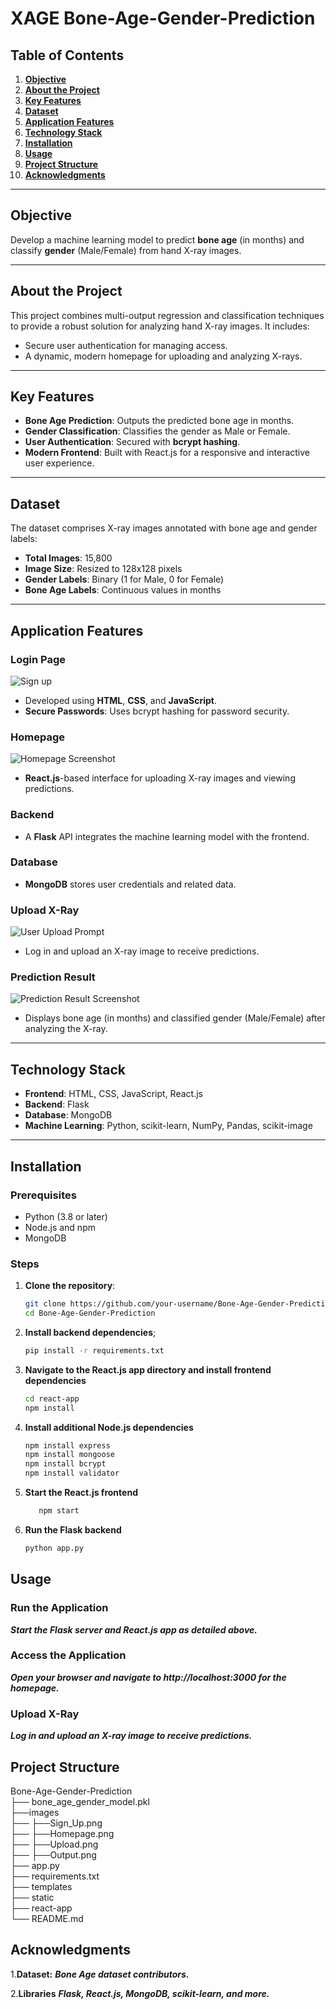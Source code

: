 # **XAGE Bone-Age-Gender-Prediction**

## **Table of Contents**
1. [**Objective**](#objective)  
2. [**About the Project**](#about-the-project)  
3. [**Key Features**](#key-features)  
4. [**Dataset**](#dataset)  
5. [**Application Features**](#application-features)  
6. [**Technology Stack**](#technology-stack)  
7. [**Installation**](#installation)  
8. [**Usage**](#usage)  
9. [**Project Structure**](#project-structure)  
10. [**Acknowledgments**](#acknowledgments)  

---

## **Objective**
Develop a machine learning model to predict **bone age** (in months) and classify **gender** (Male/Female) from hand X-ray images.  

---

## **About the Project**
This project combines multi-output regression and classification techniques to provide a robust solution for analyzing hand X-ray images. It includes:  
- Secure user authentication for managing access.  
- A dynamic, modern homepage for uploading and analyzing X-rays.  

---

## **Key Features**
- **Bone Age Prediction**: Outputs the predicted bone age in months.  
- **Gender Classification**: Classifies the gender as Male or Female.  
- **User Authentication**: Secured with **bcrypt hashing**.  
- **Modern Frontend**: Built with React.js for a responsive and interactive user experience.  

---

## **Dataset**
The dataset comprises X-ray images annotated with bone age and gender labels:  
- **Total Images**: 15,800  
- **Image Size**: Resized to 128x128 pixels  
- **Gender Labels**: Binary (1 for Male, 0 for Female)  
- **Bone Age Labels**: Continuous values in months  

---

## **Application Features**

### **Login Page**
![Sign up](Sign_up.png "Sign Up Screenshot")
- Developed using **HTML**, **CSS**, and **JavaScript**.  
- **Secure Passwords**: Uses bcrypt hashing for password security.  

### **Homepage**
![Homepage Screenshot](Homepage.png "Homepage")
- **React.js**-based interface for uploading X-ray images and viewing predictions.  

### **Backend**
- A **Flask** API integrates the machine learning model with the frontend.  

### **Database**
- **MongoDB** stores user credentials and related data.

### **Upload X-Ray**
![User Upload Prompt](Upload.png "User Upload Prompt Screenshot")
- Log in and upload an X-ray image to receive predictions.  

### **Prediction Result**
![Prediction Result Screenshot](Output.png "Prediction Result")
- Displays bone age (in months) and classified gender (Male/Female) after analyzing the X-ray.  

---

## **Technology Stack**
- **Frontend**: HTML, CSS, JavaScript, React.js  
- **Backend**: Flask  
- **Database**: MongoDB  
- **Machine Learning**: Python, scikit-learn, NumPy, Pandas, scikit-image  

---

## **Installation**

### **Prerequisites**
- Python (3.8 or later)  
- Node.js and npm  
- MongoDB  

### **Steps**
1. **Clone the repository**:  
   ```bash
   git clone https://github.com/your-username/Bone-Age-Gender-Prediction.git
   cd Bone-Age-Gender-Prediction
2. **Install backend dependencies**;
   ```bash
   pip install -r requirements.txt
3. **Navigate to the React.js app directory and install frontend dependencies**
   ```bash
   cd react-app
   npm install
4. **Install additional Node.js dependencies**
   ```bash
   npm install express
   npm install mongoose
   npm install bcrypt
   npm install validator

5.  **Start the React.js frontend**
    ``` bash
       npm start
6. **Run the Flask backend**
   ```bash
   python app.py

## **Usage**
### **Run the Application**

***Start the Flask server and React.js app as detailed above.***
### **Access the Application**

***Open your browser and navigate to http://localhost:3000 for the homepage.***

### **Upload X-Ray**

***Log in and upload an X-ray image to receive predictions.***

## **Project Structure**
Bone-Age-Gender-Prediction   
├── bone_age_gender_model.pkl   
├──images  
├──   ├──Sign_Up.png  
├──   ├──Homepage.png  
├──   ├──Upload.png  
├──   ├──Output.png  
├── app.py                        
├── requirements.txt              
├── templates                     
├── static                        
├── react-app                    
└── README.md                    

## **Acknowledgments**
1.**Dataset:**
***Bone Age dataset contributors.***

2.**Libraries**
***Flask, React.js, MongoDB, scikit-learn, and more.***





   
